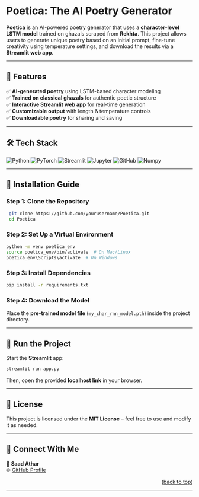# **Poetica: The AI Poetry Generator**  

**Poetica** is an AI-powered poetry generator that uses a **character-level LSTM model** trained on ghazals scraped from **Rekhta**. This project allows users to generate unique poetry based on an initial prompt, fine-tune creativity using temperature settings, and download the results via a **Streamlit web app**.

---

## **📌 Features**  
✅ **AI-generated poetry** using LSTM-based character modeling  
✅ **Trained on classical ghazals** for authentic poetic structure  
✅ **Interactive Streamlit web app** for real-time generation  
✅ **Customizable output** with length & temperature controls  
✅ **Downloadable poetry** for sharing and saving  

---

## **🛠️ Tech Stack**  
![Python](https://img.shields.io/badge/python-%2314354C.svg?style=for-the-badge&logo=python&logoColor=white)  ![PyTorch](https://img.shields.io/badge/pytorch-%23EE4C2C.svg?style=for-the-badge&logo=pytorch&logoColor=white)  ![Streamlit](https://img.shields.io/badge/streamlit-%23FF4B4B.svg?style=for-the-badge&logo=streamlit&logoColor=white)  ![Jupyter](https://img.shields.io/badge/jupyter-%23F37626.svg?style=for-the-badge&logo=jupyter&logoColor=white)  ![GitHub](https://img.shields.io/badge/github-%23121011.svg?style=for-the-badge&logo=github&logoColor=white)  ![Numpy](https://img.shields.io/badge/numpy-%23013243.svg?style=for-the-badge&logo=numpy&logoColor=white)  

---

## **📌 Installation Guide**  

### **Step 1: Clone the Repository**  
```bash
 git clone https://github.com/yourusername/Poetica.git
 cd Poetica
```

### **Step 2: Set Up a Virtual Environment**  
```bash
python -m venv poetica_env
source poetica_env/bin/activate  # On Mac/Linux
poetica_env\Scripts\activate  # On Windows
```

### **Step 3: Install Dependencies**  
```bash
pip install -r requirements.txt
```

### **Step 4: Download the Model**  
Place the **pre-trained model file** (`my_char_rnn_model.pth`) inside the project directory.  

---

## **🚀 Run the Project**  
Start the **Streamlit** app:  
```bash
streamlit run app.py
```
Then, open the provided **localhost link** in your browser.  

---

## **📜 License**  
This project is licensed under the **MIT License** – feel free to use and modify it as needed.  

---

## **📩 Connect With Me**  
👤 **Saad Athar**  
🌐 [GitHub Profile](https://github.com/SaadAthar04)  

<p align="right">(<a href="#readme-top">back to top</a>)</p>  

---

